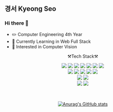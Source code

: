 <h2>경서 Kyeong Seo</h2>


<h3>Hi there 👋</h3>

- ✏️ Computer Engineering 4th Year
- 🌱 Currently Learning in Web Full Stack
- 👀 Interested in Computer Vision

<p align=center>
⚒️Tech Stack⚒️

<div align=center>

<img src="https://img.shields.io/badge/C-A8B9CC?style=flat&logo=C&logoColor=white" />
<img src="https://img.shields.io/badge/Java-007396?style=flat&logo=Java&logoColor=white"/>
<img src="https://img.shields.io/badge/c++-00599C?style=flat&logo=c%2B%2B&logoColor=white">
<img src="https://img.shields.io/badge/Python-3776AB?style=flat&amp;logo=Python&amp;logoColor=white">
<img src="https://img.shields.io/badge/HTML5-E34F26?style=flat&amp;logo=HTML5&amp;logoColor=white">
<img src="https://img.shields.io/badge/CSS3-1572B6?style=flat&amp;logo=CSS3&amp;logoColor=white">
<img src="https://img.shields.io/badge/JavaScript-F7DF1E?style=flat&logo=JavaScript&logoColor=white"/>

<br>
<img src="https://img.shields.io/badge/Docker-2496ED?style=flat&logo=Docker&logoColor=white"/>
<img src="https://img.shields.io/badge/React-61DAFB?style=flat&logo=React&logoColor=white"/>
<img src="https://img.shields.io/badge/node.js-339933?style=flat&logo=Node.js&logoColor=white">
<img src="https://img.shields.io/badge/express-000000?style=flat&logo=express&logoColor=white">
<img src="https://img.shields.io/badge/linux-FCC624?style=flate&logo=linux&logoColor=black"> 
<br>

<img src="https://img.shields.io/badge/Mysql-4479A1?style=flat&logo=Mysql&logoColor=white" />
<img src="https://img.shields.io/badge/MongoDB-47A248?style=flat&logo=MongoDB&logoColor=white" />
<br>

<img src="https://img.shields.io/badge/github-181717?style=flat&logo=github&logoColor=white">
<img src="https://img.shields.io/badge/OpenCV-5C3EE8?style=flat&logo=OpenCV&logoColor=white">
<br> <br> <br>
  
  
[![Anurag's GitHub stats](https://github-readme-stats.vercel.app/api?username=devkys&hide=stars&show_icons=true&theme=tokyonight)](https://github.com/anuraghazra/github-readme-stats) 

</div>

</p>

<!--
**devkys/devkys** is a ✨ _special_ ✨ repository because its `README.md` (this file) appears on your GitHub profile.

Here are some ideas to get you started:

- 🔭 I’m currently working on ...
- 🌱 I’m currently learning ...
- 👯 I’m looking to collaborate on ...
- 🤔 I’m looking for help with ...
- 💬 Ask me about ...
- 📫 How to reach me: ...
- 😄 Pronouns: ...
- ⚡ Fun fact: ...
-->




